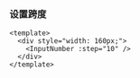 ### 设置跨度

<!--start-code-->

```vue
<template>
  <div style="width: 160px;">
    <InputNumber :step="10" />
  </div>
</template>
```

<!--end-code-->
